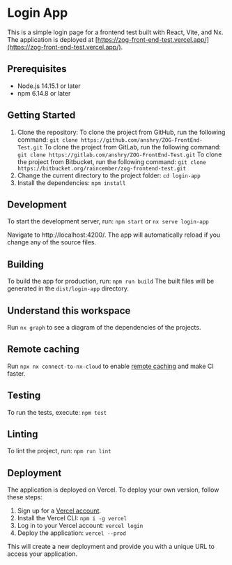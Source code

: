 # Login App

This is a simple login page for a frontend test built with React, Vite, and Nx. The application is deployed at [https://zog-front-end-test.vercel.app/](https://zog-front-end-test.vercel.app/).

## Prerequisites

- Node.js 14.15.1 or later
- npm 6.14.8 or later

## Getting Started

1. Clone the repository:
To clone the project from GitHub, run the following command:
```git clone https://github.com/anshry/ZOG-FrontEnd-Test.git```
To clone the project from GitLab, run the following command:
```git clone https://gitlab.com/anshry/ZOG-FrontEnd-Test.git```
To clone the project from Bitbucket, run the following command:
```git clone https://bitbucket.org/raincember/zog-frontend-test.git```
2. Change the current directory to the project folder:
```cd login-app```
2. Install the dependencies:
```npm install```

## Development

To start the development server, run:
```npm start```
or 
```nx serve login-app``` 

Navigate to http://localhost:4200/. The app will automatically reload if you change any of the source files.

## Building

To build the app for production, run:
```npm run build```
The built files will be generated in the `dist/login-app` directory.

## Understand this workspace

Run `nx graph` to see a diagram of the dependencies of the projects.

## Remote caching

Run `npx nx connect-to-nx-cloud` to enable [remote caching](https://nx.app) and make CI faster.

## Testing

To run the tests, execute:
```npm test```

## Linting

To lint the project, run:
```npm run lint```

## Deployment

The application is deployed on Vercel. To deploy your own version, follow these steps:

1. Sign up for a [Vercel account](https://vercel.com/signup).
2. Install the Vercel CLI:
```npm i -g vercel```
3. Log in to your Vercel account:
```vercel login```
4. Deploy the application:
```vercel --prod```

This will create a new deployment and provide you with a unique URL to access your application.